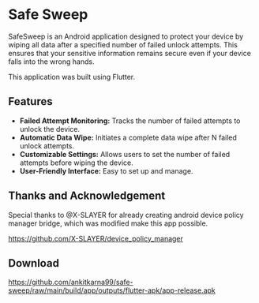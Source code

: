 # Safe Sweep

SafeSweep is an Android application designed to protect your device by wiping all data after a specified number of failed unlock attempts. This ensures that your sensitive information remains secure even if your device falls into the wrong hands.

This application was built using Flutter.

## Features

- **Failed Attempt Monitoring:** Tracks the number of failed attempts to unlock the device.
- **Automatic Data Wipe:** Initiates a complete data wipe after N failed unlock attempts.
- **Customizable Settings:** Allows users to set the number of failed attempts before wiping the device.
- **User-Friendly Interface:** Easy to set up and manage.

## Thanks and Acknowledgement

Special thanks to @X-SLAYER for already creating android device policy manager bridge, which was modified make this app possible.

https://github.com/X-SLAYER/device_policy_manager

## Download

https://github.com/ankitkarna99/safe-sweep/raw/main/build/app/outputs/flutter-apk/app-release.apk